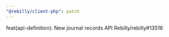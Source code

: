 ```yaml
---
"@rebilly/client-php": patch
---
```


feat(api-definition): New journal records API Rebilly/rebilly#13516
